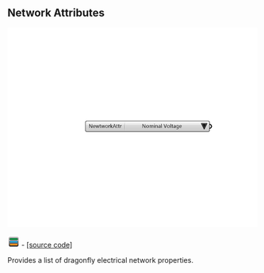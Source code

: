 ## Network Attributes

![](../../images/components/Network_Attributes.png)

![](../../images/icons/Network_Attributes.png) - [[source code]](https://github.com/ladybug-tools/dragonfly-grasshopper/blob/master/dragonfly_grasshopper/src//DF%20Network%20Attributes.py)


Provides a list of dragonfly electrical network properties. 